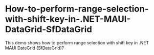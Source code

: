 # How-to-perform-range-selection-with-shift-key-in-.NET-MAUI-DataGrid-SfDataGrid
This demo shows how to perform range selection with shift key in .NET MAUI DataGrid (SfDataGrid)?
